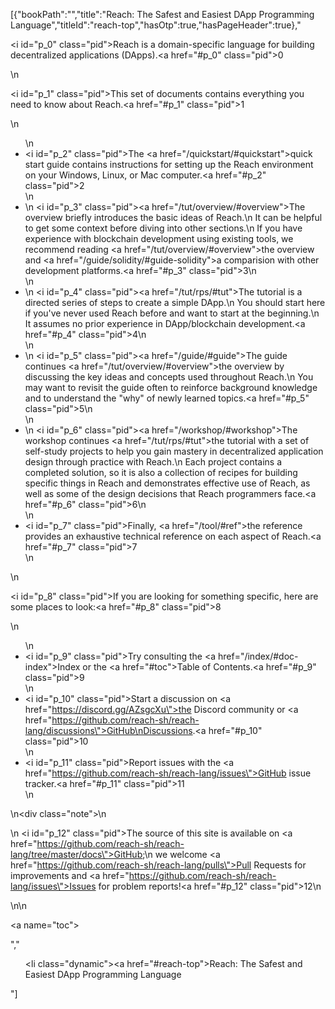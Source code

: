 [{"bookPath":"","title":"Reach: The Safest and Easiest DApp Programming Language","titleId":"reach-top","hasOtp":true,"hasPageHeader":true},"<p><i id=\"p_0\" class=\"pid\"></i>Reach is a domain-specific language for building decentralized applications (DApps).<a href=\"#p_0\" class=\"pid\">0</a></p>\n<p><i id=\"p_1\" class=\"pid\"></i>This set of documents contains everything you need to know about Reach.<a href=\"#p_1\" class=\"pid\">1</a></p>\n<ul>\n  <li><i id=\"p_2\" class=\"pid\"></i>The <a href=\"/quickstart/#quickstart\">quick start</a> guide contains instructions for setting up the Reach environment on your Windows, Linux, or Mac computer.<a href=\"#p_2\" class=\"pid\">2</a></li>\n  <li>\n    <i id=\"p_3\" class=\"pid\"></i><a href=\"/tut/overview/#overview\">The overview</a> briefly introduces the basic ideas of Reach.\n    It can be helpful to get some context before diving into other sections.\n    If you have experience with blockchain development using existing tools, we recommend reading <a href=\"/tut/overview/#overview\">the overview</a> and <a href=\"/guide/solidity/#guide-solidity\">a comparision with other development platforms</a>.<a href=\"#p_3\" class=\"pid\">3</a>\n  </li>\n  <li>\n    <i id=\"p_4\" class=\"pid\"></i><a href=\"/tut/rps/#tut\">The tutorial</a> is a directed series of steps to create a simple DApp.\n    You should start here if you've never used Reach before and want to start at the beginning.\n    It assumes no prior experience in DApp/blockchain development.<a href=\"#p_4\" class=\"pid\">4</a>\n  </li>\n  <li>\n    <i id=\"p_5\" class=\"pid\"></i><a href=\"/guide/#guide\">The guide</a> continues <a href=\"/tut/overview/#overview\">the overview</a> by discussing the key ideas and concepts used throughout Reach.\n    You may want to revisit the guide often to reinforce background knowledge and to understand the \"why\" of newly learned topics.<a href=\"#p_5\" class=\"pid\">5</a>\n  </li>\n  <li>\n    <i id=\"p_6\" class=\"pid\"></i><a href=\"/workshop/#workshop\">The workshop</a> continues <a href=\"/tut/rps/#tut\">the tutorial</a> with a set of self-study projects to help you gain mastery in decentralized application design through practice with Reach.\n    Each project contains a completed solution, so it is also a collection of recipes for building specific things in Reach and demonstrates effective use of Reach, as well as some of the design decisions that Reach programmers face.<a href=\"#p_6\" class=\"pid\">6</a>\n  </li>\n  <li><i id=\"p_7\" class=\"pid\"></i>Finally, <a href=\"/tool/#ref\">the reference</a> provides an exhaustive technical reference on each aspect of Reach.<a href=\"#p_7\" class=\"pid\">7</a></li>\n</ul>\n<p><i id=\"p_8\" class=\"pid\"></i>If you are looking for something specific, here are some places to look:<a href=\"#p_8\" class=\"pid\">8</a></p>\n<ul>\n  <li><i id=\"p_9\" class=\"pid\"></i>Try consulting the <a href=\"/index/#doc-index\">Index</a> or the <a href=\"#toc\">Table of Contents</a>.<a href=\"#p_9\" class=\"pid\">9</a></li>\n  <li><i id=\"p_10\" class=\"pid\"></i>Start a discussion on <a href=\"https://discord.gg/AZsgcXu\">the Discord community</a> or <a href=\"https://github.com/reach-sh/reach-lang/discussions\">GitHub\nDiscussions</a>.<a href=\"#p_10\" class=\"pid\">10</a></li>\n  <li><i id=\"p_11\" class=\"pid\"></i>Report issues with the <a href=\"https://github.com/reach-sh/reach-lang/issues\">GitHub issue tracker</a>.<a href=\"#p_11\" class=\"pid\">11</a></li>\n</ul>\n<div class=\"note\">\n  <p>\n    <i id=\"p_12\" class=\"pid\"></i>The source of this site is available on <a href=\"https://github.com/reach-sh/reach-lang/tree/master/docs\">GitHub</a>;\n    we welcome <a href=\"https://github.com/reach-sh/reach-lang/pulls\">Pull Requests</a> for improvements and <a href=\"https://github.com/reach-sh/reach-lang/issues\">Issues</a> for problem reports!<a href=\"#p_12\" class=\"pid\">12</a>\n  </p>\n</div>\n<p><a name=\"toc\"></a></p>","<ul><li class=\"dynamic\"><a href=\"#reach-top\">Reach: The Safest and Easiest DApp Programming Language</a></li></ul>"]